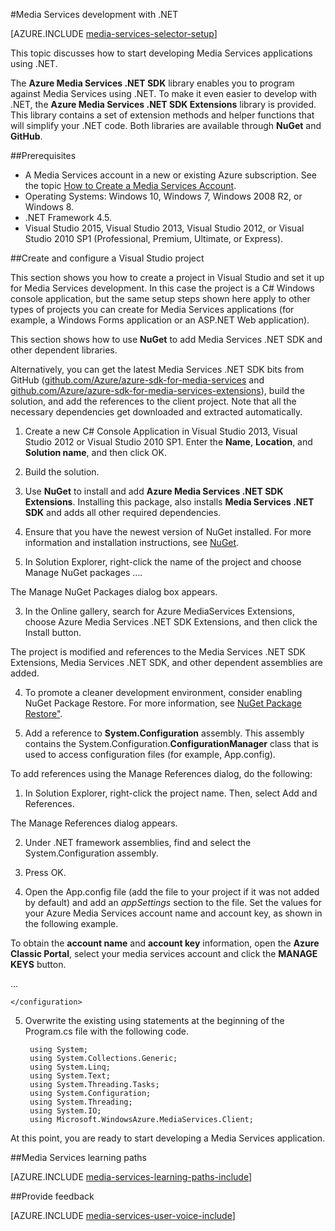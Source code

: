 <properties 
	pageTitle="How to Set Up Computer for Media Services Development with .NET" 
	description="Learn about the prerequisites for Media Services using the Media Services SDK for .NET. Also learn how to create a Visual Studio app." 
	services="media-services" 
	documentationCenter="" 
	authors="juliako" 
	manager="erikre" 
	editor=""/>

<tags 
	ms.service="media-services" 
	ms.workload="media" 
	ms.tgt_pltfrm="na" 
	ms.devlang="dotnet" 
	ms.topic="article" 
 	ms.date="04/18/2016"  
	ms.author="juliako"/>

#Media Services development with .NET

[AZURE.INCLUDE [media-services-selector-setup](../../includes/media-services-selector-setup.md)]

This topic discusses how to start developing Media Services applications using .NET.

The **Azure Media Services .NET SDK** library enables you to program against Media Services using .NET. To make it even easier to develop with .NET, the **Azure Media Services .NET SDK Extensions** library is provided. This library contains a set of extension methods and helper functions that will simplify your .NET code. Both libraries are available through **NuGet** and **GitHub**.


##Prerequisites

-   A Media Services account in a new or existing Azure subscription. See the topic [How to Create a Media Services Account](media-services-create-account.md).
-   Operating Systems: Windows 10, Windows 7, Windows 2008 R2, or Windows 8.
-   .NET Framework 4.5.
-    Visual Studio 2015, Visual Studio 2013, Visual Studio 2012, or Visual Studio 2010 SP1 (Professional, Premium, Ultimate, or Express).


##Create and configure a Visual Studio project

This section shows you how to create a project in Visual Studio and set it up for Media Services development.  In this case the project is a C# Windows console application, but the same setup steps shown here apply to other types of projects you can create for Media Services applications (for example, a Windows Forms application or an ASP.NET Web application).

This section shows how to use **NuGet** to add Media Services .NET SDK and other dependent libraries.

Alternatively, you can get the latest Media Services .NET SDK bits from GitHub ([github.com/Azure/azure-sdk-for-media-services](https://github.com/Azure/azure-sdk-for-media-services) and [github.com/Azure/azure-sdk-for-media-services-extensions](https://github.com/Azure/azure-sdk-for-media-services-extensions)), build the solution, and add the references to the client project. Note that all the necessary dependencies get downloaded and extracted automatically.

1. Create a new C# Console Application in Visual Studio 2013, Visual Studio 2012 or Visual Studio 2010 SP1. Enter the **Name**, **Location**, and **Solution name**, and then click OK.

2. Build the solution.

2. Use **NuGet** to install and add **Azure Media Services .NET SDK Extensions**. Installing this package, also installs **Media Services .NET SDK** and adds all other required dependencies.
1. Ensure that you have the newest version of NuGet installed. For more information and installation instructions, see [NuGet](http://nuget.codeplex.com/).

2. In Solution Explorer, right-click the name of the project and choose Manage NuGet packages ….

The Manage NuGet Packages dialog box appears.

3. In the Online gallery, search for Azure MediaServices Extensions, choose Azure Media Services .NET SDK Extensions, and then click the Install button.

The project is modified and references to the Media Services .NET SDK Extensions,  Media Services .NET SDK, and other dependent assemblies are added.

4. To promote a cleaner development environment, consider enabling NuGet Package Restore. For more information, see [NuGet Package Restore"](http://docs.nuget.org/consume/package-restore).

3. Add a reference to **System.Configuration** assembly. This assembly contains the System.Configuration.**ConfigurationManager** class that is used to access configuration files (for example, App.config).

To add references using the Manage References dialog, do the following:

1. In Solution Explorer, right-click the project name. Then, select Add and References.

The Manage References dialog appears.

2. Under .NET framework assemblies, find and select the System.Configuration assembly.
3. Press OK.


4. Open the App.config file (add the file to your project if it was not added by default) and add an *appSettings* section to the file. Set the values for your Azure Media Services account name and account key, as shown in the following example.

To obtain the **account name** and **account key** information, open the **Azure Classic Portal**, select your media services account and click the **MANAGE KEYS** button.


<configuration>
	...
	  <appSettings>
	    <add key="MediaServicesAccountName" value="Media-Services-Account-Name" />
	    <add key="MediaServicesAccountKey" value="Media-Services-Account-Key" />
	  </appSettings>
	  
	</configuration>

5. Overwrite the existing using statements at the beginning of the Program.cs file with the following code.

		using System;
		using System.Collections.Generic;
		using System.Linq;
		using System.Text;
		using System.Threading.Tasks;
		using System.Configuration;
		using System.Threading;
		using System.IO;
		using Microsoft.WindowsAzure.MediaServices.Client;

At this point, you are ready to start developing a Media Services application.    



##Media Services learning paths

[AZURE.INCLUDE [media-services-learning-paths-include](../../includes/media-services-learning-paths-include.md)]

##Provide feedback

[AZURE.INCLUDE [media-services-user-voice-include](../../includes/media-services-user-voice-include.md)]
